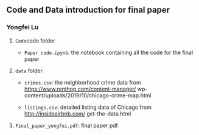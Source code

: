 ## Code and Data introduction for final paper

### Yongfei Lu

1. `Code`code folder
   * `Paper code.ipynb`: the notebook containing all the code for the final paper

2. `data` folder
   * `crimes.csv`: the neighborhood crime data from https://www.renthop.com/content-manager/
               wp-content/uploads/2019/10/chicago-crime-map.html

   * `listings.csv`: detailed listing data of Chicago from http://insideairbnb.com/
                 get-the-data.html

3. `Final_paper_yongfei.pdf`: final paper pdf
